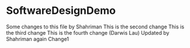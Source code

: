 # SoftwareDesignDemo
Some changes to this file by Shahriman
This is the second change
This is the third change
This is the fourth change (Darwis Lau)
Updated by Shahriman again
Change1
